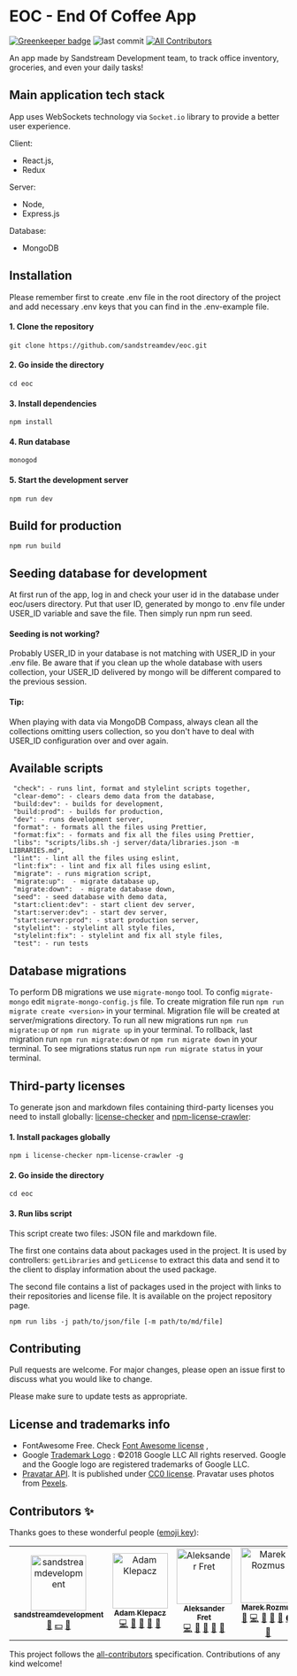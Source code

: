 # EOC - End Of Coffee App

[![Greenkeeper badge](https://badges.greenkeeper.io/sandstreamdev/eoc.svg)](https://greenkeeper.io/)
![last commit](https://img.shields.io/github/last-commit/sandstreamdev/eoc)
[![All Contributors](https://img.shields.io/badge/all_contributors-5-orange.svg?style=flat-square)](#contributors-)

An app made by Sandstream Development team, to track office inventory, groceries, and even your daily tasks!

## Main application tech stack

App uses WebSockets technology via `Socket.io` library to provide a better user experience.

Client:

- React.js,
- Redux

Server:

- Node,
- Express.js

Database:

- MongoDB

## Installation

Please remember first to create .env file in the root directory of the project and add necessary .env keys that you can find in the .env-example file.

#### 1. Clone the repository

```
git clone https://github.com/sandstreamdev/eoc.git
```

#### 2. Go inside the directory

```
cd eoc
```

#### 3. Install dependencies

```
npm install
```

#### 4. Run database

```
monogod
```

#### 5. Start the development server

```
npm run dev
```

## Build for production

```
npm run build
```

## Seeding database for development

At first run of the app, log in and check your user id in the database under eoc/users directory. Put that user ID, generated by mongo to .env file under USER_ID variable and save the file. Then simply run npm run seed.

#### Seeding is not working?

Probably USER_ID in your database is not matching with USER_ID in your .env file. Be aware that if you clean up the whole database with users collection, your USER_ID delivered by mongo will be different compared to the previous session.

#### Tip:

When playing with data via MongoDB Compass, always clean all the collections omitting users collection, so you don't have to deal with USER_ID configuration over and over again.

## Available scripts

```
 "check": - runs lint, format and stylelint scripts together,
 "clear-demo": - clears demo data from the database,
 "build:dev": - builds for development,
 "build:prod": - builds for production,
 "dev": - runs development server,
 "format": - formats all the files using Prettier,
 "format:fix": - formats and fix all the files using Prettier,
 "libs": "scripts/libs.sh -j server/data/libraries.json -m LIBRARIES.md",
 "lint": - lint all the files using eslint,
 "lint:fix": - lint and fix all files using eslint,
 "migrate": - runs migration script,
 "migrate:up":  - migrate database up,
 "migrate:down":  - migrate database down,
 "seed": - seed database with demo data,
 "start:client:dev": - start client dev server,
 "start:server:dev": - start dev server,
 "start:server:prod": - start production server,
 "stylelint": - stylelint all style files,
 "stylelint:fix": - stylelint and fix all style files,
 "test": - run tests
```

## Database migrations

To perform DB migrations we use `migrate-mongo` tool. To config `migrate-mongo` edit `migrate-mongo-config.js` file. To create migration file run `npm run migrate create <version>` in your terminal. Migration file will be created at server/migrations directory. To run all new migrations run `npm run migrate:up` or `npm run migrate up` in your terminal. To rollback, last migration run `npm run migrate:down` or `npm run migrate down` in your terminal. To see migrations status run `npm run migrate status` in your terminal.

## Third-party licenses

To generate json and markdown files containing third-party licenses you need to
install globally: [license-checker](https://github.com/davglass/license-checker#readme) and [npm-license-crawler](https://github.com/mwittig/npm-license-crawler):

#### 1. Install packages globally

```
npm i license-checker npm-license-crawler -g
```

#### 2. Go inside the directory

```
cd eoc
```

#### 3. Run libs script

This script create two files: JSON file and markdown file.

The first one contains data about packages used in the project. It is used by controllers: `getLibraries` and `getLicense` to extract this data and send it to the client to display information about the used package.

The second file contains a list of packages used in the project with links to their repositories and license file. It is available on the project repository page.

```
npm run libs -j path/to/json/file [-m path/to/md/file]
```

## Contributing

Pull requests are welcome. For major changes, please open an issue first to discuss what you would like to change.

Please make sure to update tests as appropriate.

## License and trademarks info

- FontAwesome Free. Check [Font Awesome license](https://fontawesome.com/license) ,
- Google [Trademark Logo](https://www.google.com/permissions/logos-trademarks) : ©2018 Google LLC All rights reserved. Google and the Google logo are registered trademarks of Google LLC.
- [Pravatar API](https://pravatar.cc/). It is published under [CC0 license](https://creativecommons.org/share-your-work/public-domain/cc0/). Pravatar uses photos from [Pexels](https://www.pexels.com/).

## Contributors ✨

Thanks goes to these wonderful people ([emoji key](https://allcontributors.org/docs/en/emoji-key)):

<!-- ALL-CONTRIBUTORS-LIST:START - Do not remove or modify this section -->
<!-- prettier-ignore -->
<table>
  <tr>
    <td align="center"><a href="https://github.com/sandstreamdevelopment"><img src="https://avatars2.githubusercontent.com/u/44231396?v=4" width="100px;" alt="sandstreamdevelopment"/><br /><sub><b>sandstreamdevelopment</b></sub></a><br /><a href="#business-sandstreamdevelopment" title="Business development">💼</a> <a href="#financial-sandstreamdevelopment" title="Financial">💵</a> <a href="#ideas-sandstreamdevelopment" title="Ideas, Planning, & Feedback">🤔</a></td>
    <td align="center"><a href="https://github.com/adamklepacz"><img src="https://avatars2.githubusercontent.com/u/27632432?v=4" width="100px;" alt="Adam Klepacz"/><br /><sub><b>Adam Klepacz</b></sub></a><br /><a href="https://github.com/sandstreamdev/eoc/commits?author=adamklepacz" title="Code">💻</a> <a href="https://github.com/sandstreamdev/eoc/commits?author=adamklepacz" title="Documentation">📖</a> <a href="#design-adamklepacz" title="Design">🎨</a> <a href="#ideas-adamklepacz" title="Ideas, Planning, & Feedback">🤔</a> <a href="#review-adamklepacz" title="Reviewed Pull Requests">👀</a></td>
    <td align="center"><a href="http://www.aleksander.fret.com.pl"><img src="https://avatars0.githubusercontent.com/u/25374390?v=4" width="100px;" alt="Aleksander Fret"/><br /><sub><b>Aleksander Fret</b></sub></a><br /><a href="https://github.com/sandstreamdev/eoc/commits?author=alemikolo" title="Code">💻</a> <a href="https://github.com/sandstreamdev/eoc/commits?author=alemikolo" title="Documentation">📖</a> <a href="#design-alemikolo" title="Design">🎨</a> <a href="#ideas-alemikolo" title="Ideas, Planning, & Feedback">🤔</a> <a href="#review-alemikolo" title="Reviewed Pull Requests">👀</a></td>
    <td align="center"><a href="https://github.com/marekrozmus"><img src="https://avatars3.githubusercontent.com/u/26272040?v=4" width="100px;" alt="Marek Rozmus"/><br /><sub><b>Marek Rozmus</b></sub></a><br /><a href="#review-marekrozmus" title="Reviewed Pull Requests">👀</a> <a href="https://github.com/sandstreamdev/eoc/commits?author=marekrozmus" title="Code">💻</a> <a href="https://github.com/sandstreamdev/eoc/commits?author=marekrozmus" title="Documentation">📖</a> <a href="#design-marekrozmus" title="Design">🎨</a> <a href="#ideas-marekrozmus" title="Ideas, Planning, & Feedback">🤔</a> <a href="#infra-marekrozmus" title="Infrastructure (Hosting, Build-Tools, etc)">🚇</a> <a href="#projectManagement-marekrozmus" title="Project Management">📆</a></td>
    <td align="center"><a href="https://github.com/przemyslawzalewski"><img src="https://avatars0.githubusercontent.com/u/30114244?v=4" width="100px;" alt="Przemysław Zalewski"/><br /><sub><b>Przemysław Zalewski</b></sub></a><br /><a href="#review-przemyslawzalewski" title="Reviewed Pull Requests">👀</a> <a href="#ideas-przemyslawzalewski" title="Ideas, Planning, & Feedback">🤔</a></td>
    <td align="center"><a href="https://github.com/mariusz-machnicki"><img src="https://avatars0.githubusercontent.com/u/57220215?v=4" width="100px;" alt="mariusz-machnicki"/><br /><sub><b>mariusz-machnicki</b></sub></a><br /><a href="https://github.com/sandstreamdev/eoc/issues?q=author%3Amariusz-machnicki" title="Bug reports">🐛</a> <a href="#ideas-mariusz-machnicki" title="Ideas, Planning, & Feedback">🤔</a></td>
  </tr>
</table>

<!-- ALL-CONTRIBUTORS-LIST:END -->

This project follows the [all-contributors](https://github.com/all-contributors/all-contributors) specification. Contributions of any kind welcome!

